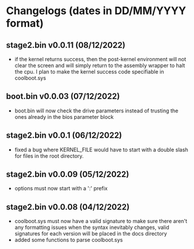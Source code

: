 # Changelogs (dates in DD/MM/YYYY format)

## stage2.bin v0.0.11 (08/12/2022)

- if the kernel returns success, then the post-kernel environment will not clear the screen and will simply return to the assembly wrapper to halt the cpu. I plan to make the kernel success code specifiable in coolboot.sys

## boot.bin v0.0.03 (07/12/2022)

- boot.bin will now check the drive parameters instead of trusting the ones already in the bios parameter block

## stage2.bin v0.0.1 (06/12/2022)

- fixed a bug where KERNEL_FILE would have to start with a double slash for files in the root directory.

## stage2.bin v0.0.09 (05/12/2022)

- options must now start with a ':' prefix

## stage2.bin v0.0.08 (04/12/2022)

- coolboot.sys must now have a valid signature to make sure there aren't any formatting issues when the syntax inevitably changes, valid signatures for each version will be placed in the docs directory
- added some functions to parse coolboot.sys
